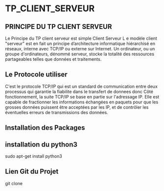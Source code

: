 # TP_CLIENT_SERVEUR

## PRINCIPE DU TP CLIENT SERVEUR 

Le Principe du TP client serveur est simple Client Serveur L e modèle client "serveur" est en fait un principe d’architecture informatique hiérarchisé en réseaux, interne avec TCP/IP ou externe sur Internet. Un ordinateur, ou un groupe d'ordinateurs, dénommé serveur, stocke la totalité des ressources partageables telles que données et traitements.

## Le Protocole utiliser 

C'est le protocole TCP/IP qui est un standard de communication entre deux processus qui garantie la fiabilite dans le transfert de donnees donc  Côté fonctionnement, la suite TCP/IP se base en partie sur l'adressage IP. Elle est capable de fractionner les informations échangées en paquets pour que les grosses données puissent être acceptées par les IP, et de contrôler les éventuelles erreurs de transmissions des données.

## Installation des Packages 

## installation du python3
sudo apt-get install python3

## Lien Git du Projet 
git clone


